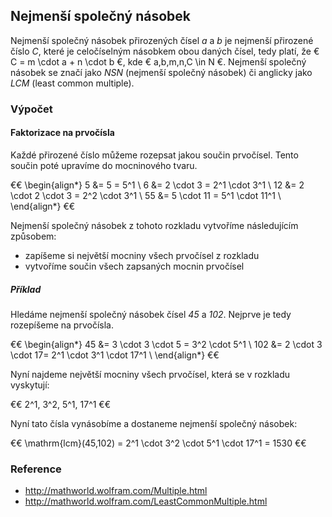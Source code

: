 ## Nejmenší společný násobek

Nejmenší společný násobek přirozených čísel *a* a *b* je nejmenší přirozené číslo *C*, které je celočíselným násobkem obou daných čísel, tedy platí, že € C = m \cdot a + n \cdot b €, kde € a,b,m,n,C \in N €. Nejmenší společný násobek se značí jako *NSN* (nejmenší společný násobek) či anglicky jako *LCM* (least common multiple).

### Výpočet

#### Faktorizace na prvočísla

Každé přirozené číslo můžeme rozepsat jakou součin prvočísel. Tento součin poté upravíme do mocninového tvaru.

€€
\begin{align*}
5 &= 5 = 5^1 \\
6 &= 2 \cdot 3 = 2^1 \cdot 3^1 \\
12 &= 2 \cdot 2 \cdot 3 = 2^2 \cdot 3^1 \\
55 &= 5 \cdot 11 = 5^1 \cdot 11^1 \\
\end{align*} 
€€

Nejmenší společný násobek z tohoto rozkladu vytvoříme následujícím způsobem:

- zapíšeme si největší mocniny všech prvočísel z rozkladu
- vytvoříme součin všech zapsaných mocnin prvočísel

##### Příklad

Hledáme nejmenší společný násobek čísel *45* a *102*. Nejprve je tedy rozepíšeme na prvočísla.

€€
\begin{align*}
45 &= 3 \cdot 3 \cdot 5 = 3^2 \cdot 5^1 \\
102 &= 2 \cdot 3 \cdot 17= 2^1 \cdot 3^1 \cdot 17^1 \\
\end{align*} 
€€

Nyní najdeme největší mocniny všech prvočísel, která se v rozkladu vyskytují: 

€€ 2^1, 3^2, 5^1, 17^1 €€
 
Nyní tato čísla vynásobíme a dostaneme nejmenší společný násobek: 

€€ \mathrm{lcm}(45,102) = 2^1 \cdot 3^2 \cdot 5^1 \cdot 17^1 = 1530 €€

### Reference

- http://mathworld.wolfram.com/Multiple.html
- http://mathworld.wolfram.com/LeastCommonMultiple.html